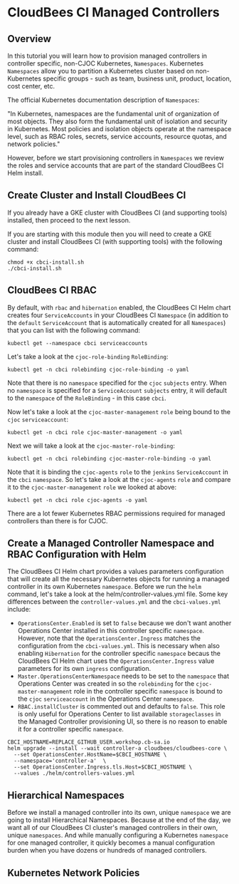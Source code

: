 # CloudBees CI Managed Controllers

## Overview

In this tutorial you will learn how to provision managed controllers in controller specific, non-CJOC Kubernetes, `Namespaces`. Kubernetes `Namespaces` allow you to partition a Kubernetes cluster based on non-Kubernetes specific groups - such as team, business unit, product, location, cost center, etc. 

The official Kubernetes documentation description of `Namespaces`:

"In Kubernetes, namespaces are the fundamental unit of organization of most objects. They also form the fundamental unit of isolation and security in Kubernetes. Most policies and isolation objects operate at the namespace level, such as RBAC roles, secrets, service accounts, resource quotas, and network policies."

However, before we start provisioning controllers in `Namespaces` we review the roles and service accounts that are part of the standard CloudBees CI Helm install.

<walkthrough-tutorial-duration duration="100"></walkthrough-tutorial-duration>

## Create Cluster and Install CloudBees CI

If you already have a GKE cluster with CloudBees CI (and supporting tools) installed, then proceed to the next lesson.

If you are starting with this module then you will need to create a GKE cluster and install CloudBees CI (with supporting tools) with the following command:

```bsh
chmod +x cbci-install.sh
./cbci-install.sh
```

## CloudBees CI RBAC

By default, with `rbac` and `hibernation` enabled, the CloudBees CI Helm chart creates four `ServiceAccounts` in your CloudBees CI `Namespace` (in addition to the `default` `ServiceAccount` that is automatically created for all `Namespaces`) that you can list with the following command:

```bsh
kubectl get --namespace cbci serviceaccounts
```
Let's take a look at the `cjoc-role-binding` `RoleBinding`:

```bsh
kubectl get -n cbci rolebinding cjoc-role-binding -o yaml
```
Note that there is no `namespace` specified for the `cjoc` `subjects` entry. When no `namespace` is specified for a `ServiceAccount` `subjects` entry, it will default to the `namespace` of the `RoleBinding` - in this case `cbci`.

Now let's take a look at the `cjoc-master-management` `role` being bound to the `cjoc` `serviceaccount`:

```bsh
kubectl get -n cbci role cjoc-master-management -o yaml
```

Next we will take a look at the `cjoc-master-role-binding`:

```bsh
kubectl get -n cbci rolebinding cjoc-master-role-binding -o yaml
```

Note that it is binding the `cjoc-agents` `role` to the `jenkins` `ServiceAccount` in the `cbci` `namespace`. So let's take a look at the `cjoc-agents` `role` and compare it to the `cjoc-master-management` `role` we looked at above:

```bsh
kubectl get -n cbci role cjoc-agents -o yaml
```

There are a lot fewer Kubernetes RBAC permissions required for managed controllers than there is for CJOC.

## Create a Managed Controller Namespace and RBAC Configuration with Helm

The CloudBees CI Helm chart provides a values parameters configuration that will create all the necessary Kubernetes objects for running a managed controller in its own Kubernetes `namespace`. Before we run the `helm` command, let's take a look at the  <walkthrough-editor-open-file filePath="helm/cbci-values.yml">helm/controller-values.yml</walkthrough-editor-open-file> file. Some key differences between the `controller-values.yml` and the `cbci-values.yml` include:

- `OperationsCenter.Enabled` is set to `false` because we don't want another Operations Center installed in this controller specific `namespace`. However, note that the `OperationsCenter.Ingress` matches the configuration from the `cbci-values.yml`. This is necessary when also enabling `Hibernation` for the controller specific `namespace` becaus the CloudBees CI Helm chart uses the `OperationsCenter.Ingress` value parameters for its own `ingress` configuration.
- `Master.OperationsCenterNamespace` needs to be set to the `namespace` that Operations Center was created in so the `rolebinding` for the `cjoc-master-management` role in the controller specific `namespace` is bound to the `cjoc` `serviceaccount` in the Operations Center `namespace`.
- `RBAC.installCluster` is commented out and defaults to `false`. This role is only useful for Operations Center to list available `storageclasses` in the Managed Controller provisioning UI, so there is no reason to enable it for a controller specific `namespace`.

```bsh
CBCI_HOSTNAME=REPLACE_GITHUB_USER.workshop.cb-sa.io
helm upgrade --install --wait controller-a cloudbees/cloudbees-core \
  --set OperationsCenter.HostName=$CBCI_HOSTNAME \
  --namespace='controller-a'  \
  --set OperationsCenter.Ingress.tls.Host=$CBCI_HOSTNAME \
  --values ./helm/controllers-values.yml
```

## Hierarchical Namespaces

Before we install a managed controller into its own, unique `namespace` we are going to install Hierarchical Namespaces. Because at the end of the day, we want all of our CloudBees CI cluster's managed controllers in their own, unique `namespaces`. And while manually configuring a Kubernetes `namespace` for one managed controller, it quickly becomes a manual configuration burden when you have dozens or hundreds of managed controllers.



## Kubernetes Network Policies



